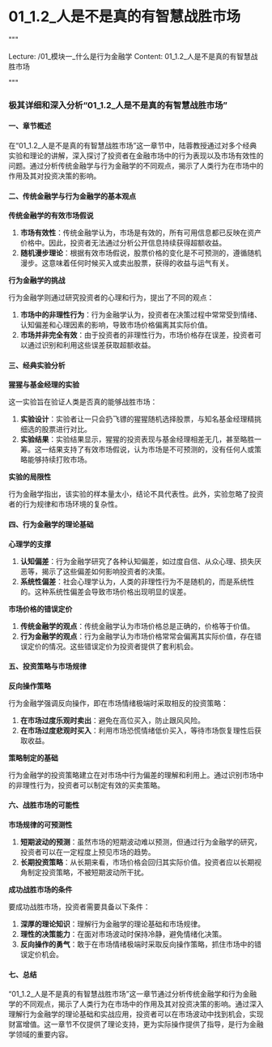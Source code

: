 # 01_1.2_人是不是真的有智慧战胜市场

"""

Lecture: /01_模块一_什么是行为金融学
Content: 01_1.2_人是不是真的有智慧战胜市场

"""

### 极其详细和深入分析“01_1.2_人是不是真的有智慧战胜市场”

#### 一、章节概述

在“01_1.2_人是不是真的有智慧战胜市场”这一章节中，陆蓉教授通过对多个经典实验和理论的讲解，深入探讨了投资者在金融市场中的行为表现以及市场有效性的问题。通过分析传统金融学与行为金融学的不同观点，揭示了人类行为在市场中的作用及其对投资决策的影响。

#### 二、传统金融学与行为金融学的基本观点

**传统金融学的有效市场假说**

1. **市场有效性**：传统金融学认为，市场是有效的，所有可用信息都已反映在资产价格中。因此，投资者无法通过分析公开信息持续获得超额收益。
2. **随机漫步理论**：根据有效市场假说，股票价格的变化是不可预测的，遵循随机漫步。这意味着任何时候买入或卖出股票，获得的收益与运气有关。

**行为金融学的挑战**

行为金融学则通过研究投资者的心理和行为，提出了不同的观点：

1. **市场中的非理性行为**：行为金融学认为，投资者在决策过程中常常受到情绪、认知偏差和心理因素的影响，导致市场价格偏离其实际价值。
2. **市场并非完全有效**：由于投资者的非理性行为，市场价格存在误差，投资者可以通过识别和利用这些误差获取超额收益。

#### 三、经典实验分析

**猩猩与基金经理的实验**

这一实验旨在验证人类是否真的能够战胜市场：

1. **实验设计**：实验者让一只会扔飞镖的猩猩随机选择股票，与知名基金经理精挑细选的股票进行对比。
2. **实验结果**：实验结果显示，猩猩的投资表现与基金经理相差无几，甚至略胜一筹。这一结果支持了有效市场假说，认为市场是不可预测的，没有任何人或策略能够持续打败市场。

**实验的局限性**

行为金融学指出，该实验的样本量太小，结论不具代表性。此外，实验忽略了投资者的行为规律和市场环境的复杂性。

#### 四、行为金融学的理论基础

**心理学的支撑**

1. **认知偏差**：行为金融学研究了各种认知偏差，如过度自信、从众心理、损失厌恶等，揭示了这些偏差如何影响投资者的决策。
2. **系统性偏差**：社会心理学认为，人类的非理性行为不是随机的，而是系统性的。这种系统性偏差会导致市场价格出现明显的误差。

**市场价格的错误定价**

1. **传统金融学的观点**：传统金融学认为市场价格总是正确的，价格等于价值。
2. **行为金融学的观点**：行为金融学认为市场价格常常会偏离其实际价值，存在错误定价的情况。这些错误定价为投资者提供了套利机会。

#### 五、投资策略与市场规律

**反向操作策略**

行为金融学强调反向操作，即在市场情绪极端时采取相反的投资策略：

1. **在市场过度乐观时卖出**：避免在高位买入，防止跟风风险。
2. **在市场过度悲观时买入**：利用市场恐慌情绪低价买入，等待市场恢复理性后获取收益。

**策略制定的基础**

行为金融学的投资策略建立在对市场中行为偏差的理解和利用上。通过识别市场中的非理性行为，投资者可以制定有效的买卖策略。

#### 六、战胜市场的可能性

**市场规律的可预测性**

1. **短期波动的预测**：虽然市场的短期波动难以预测，但通过行为金融学的研究，投资者可以在一定程度上预见市场的趋势。
2. **长期投资策略**：从长期来看，市场价格会回归其实际价值。投资者应以长期视角制定投资策略，不被短期波动所干扰。

**成功战胜市场的条件**

要成功战胜市场，投资者需要具备以下条件：

1. **深厚的理论知识**：理解行为金融学的理论基础和市场规律。
2. **理性的决策能力**：在面对市场波动时保持冷静，避免情绪化决策。
3. **反向操作的勇气**：敢于在市场情绪极端时采取反向操作策略，抓住市场中的错误定价机会。

#### 七、总结

“01_1.2_人是不是真的有智慧战胜市场”这一章节通过分析传统金融学和行为金融学的不同观点，揭示了人类行为在市场中的作用及其对投资决策的影响。通过深入理解行为金融学的理论基础和实战应用，投资者可以在市场波动中找到机会，实现财富增值。这一章节不仅提供了理论支持，更为实际操作提供了指导，是行为金融学领域的重要内容。